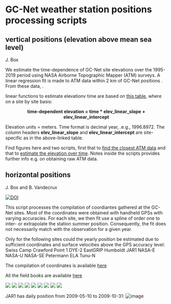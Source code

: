 # GC-Net weather station positions processing scripts

## vertical positions (elevation above mean sea level)

J. Box

We estimate the time-dependence of GC-Net site elevations over the 1995-2019 period using NASA Airborne Topographic Mapper (ATM) surveys. A linear regression fit is made to ATM data within 2 km of GC-Net positions . From these data, .

linear functions to estimate elevationv time are based on [this table](https://github.com/GEUS-Glaciology-and-Climate/GCNet_positions/blob/main/ATM/output/GC-Net_elevations_solely_from_ATM_fit.csv), where on a site by site basis: 
<p align="center">
<b>time-dependent elevation = time * elev_linear_slope + elev_linear_intercept</b>
</p>

Elevation units = meters. Time format is decimal year, .e.g., 1996.8972. The column headers **elev_linear_slope** and **elev_linear_intercept** are site-specific as in the above-linked table.

Find figures here and two scripts, first that to [find the closest ATM data](https://github.com/GEUS-Glaciology-and-Climate/GCNet_positions/blob/main/ATM/find_AWS_elev_from_ATM_data.py) and that to [estimate the elevation over time](https://github.com/GEUS-Glaciology-and-Climate/GCNet_positions/blob/main/analyze_AWS_elevs_including_ATM.py). Notes inside the scripts provides further info e.g. on obtaining raw ATM data.

## horizontal positions

J. Box and B. Vandecrux

[![DOI](https://zenodo.org/badge/DOI/10.5281/zenodo.7729070.svg)](https://doi.org/10.5281/zenodo.7729070)

This script processes the compilation of coordiantes gathered at the GC-Net sites.
Most of the coordinates were obtained with handheld GPSs with varying accuracies.
For each site, we then fit use a spline of order one to inter- or extrapolate the station summer position.
Consequently, the fit does not necessarily match with the observation for a given year.

Only for the following sites could the yearly position be estimated due to sufficient coordinates and surface velocities above the GPS accuracy level:
Swiss Camp
Crawford Point 1
DYE-2
EastGRIP
Humboldt
JAR1
NASA-E
NASA-U
NASA-SE
Petermann ELA
Tunu-N

The compilation of coordinates is available [here](https://docs.google.com/spreadsheets/d/1R2SA7rqo9PHfAAGeSVgy7eWVHRugV8Z3nbWga5Xin1U/edit?usp=sharing)

All the field books are available [here](https://doi.org/10.5281/zenodo.7728549)


![](figs/SWC_final.png)
![](figs/CP1_final.png)
![](figs/NAU_final.png)
![](figs/TUN_final.png)
![](figs/DY2_final.png)
![](figs/JR1_final.png)
![](figs/NAE_final.png)
![](figs/NSE_final.png)
![](figs/PET_final.png)

JAR1 has daily position from 2009-05-10 to 2009-10-31:
![image](https://user-images.githubusercontent.com/35140661/203256827-e1d803f2-da46-42ef-8d8f-f28808a9a07f.png)

